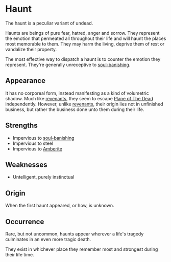 # Haunt
The haunt is a peculiar variant of undead. 

Haunts are beings of pure fear, hatred, anger and sorrow. They represent the emotion that permeated all throughout their life and will haunt the places most memorable to them. They may harm the living, deprive them of rest or vandalize their property. 

The most effective way to dispatch a haunt is to counter the emotion they represent. They're generally unreceptive to [soul-banishing](../../ruleset/magic/magic-schools#soul-banishing). 

## Appearance
It has no corporeal form, instead manifesting as a kind of volumetric shadow. Much like [revenants](revenant), they seem to escape [Plane of The Dead](../../world/plane-of-dead) independently. However, unlike [revenants](revenant), their origin lies not in unfinished business, but rather the business done unto them during their life. 

## Strengths
* Impervious to [soul-banishing](../../ruleset/magic/magic-schools#soul-banishing)
* Impervious to steel
* Impervious to [Amberite](../../magic/amberite)

## Weaknesses
* Untelligent, purely instinctual

## Origin
When the first haunt appeared, or how, is unknown. 

## Occurrence
Rare, but not uncommon, haunts appear wherever a life's tragedy culminates in an even more tragic death. 

They exist in whichever place they remember most and strongest during their life time. 